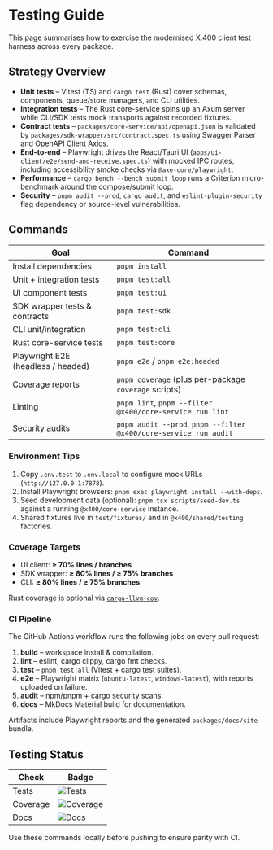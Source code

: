 # Testing Guide

This page summarises how to exercise the modernised X.400 client test harness across every package.

## Strategy Overview

- **Unit tests** – Vitest (TS) and `cargo test` (Rust) cover schemas, components, queue/store managers, and CLI utilities.
- **Integration tests** – The Rust core-service spins up an Axum server while CLI/SDK tests mock transports against recorded fixtures.
- **Contract tests** – `packages/core-service/api/openapi.json` is validated by `packages/sdk-wrapper/src/contract.spec.ts` using Swagger Parser and OpenAPI Client Axios.
- **End-to-end** – Playwright drives the React/Tauri UI (`apps/ui-client/e2e/send-and-receive.spec.ts`) with mocked IPC routes, including accessibility smoke checks via `@axe-core/playwright`.
- **Performance** – `cargo bench --bench submit_loop` runs a Criterion micro-benchmark around the compose/submit loop.
- **Security** – `pnpm audit --prod`, `cargo audit`, and `eslint-plugin-security` flag dependency or source-level vulnerabilities.

## Commands

| Goal | Command |
| --- | --- |
| Install dependencies | `pnpm install` |
| Unit + integration tests | `pnpm test:all` |
| UI component tests | `pnpm test:ui` |
| SDK wrapper tests & contracts | `pnpm test:sdk` |
| CLI unit/integration | `pnpm test:cli` |
| Rust core-service tests | `pnpm test:core` |
| Playwright E2E (headless / headed) | `pnpm e2e` / `pnpm e2e:headed` |
| Coverage reports | `pnpm coverage` (plus per-package `coverage` scripts) |
| Linting | `pnpm lint`, `pnpm --filter @x400/core-service run lint` |
| Security audits | `pnpm audit --prod`, `pnpm --filter @x400/core-service run audit` |

### Environment Tips

1. Copy `.env.test` to `.env.local` to configure mock URLs (`http://127.0.0.1:7878`).
2. Install Playwright browsers: `pnpm exec playwright install --with-deps`.
3. Seed development data (optional): `pnpm tsx scripts/seed-dev.ts` against a running `@x400/core-service` instance.
4. Shared fixtures live in `test/fixtures/` and in `@x400/shared/testing` factories.

### Coverage Targets

- UI client: **≥ 70% lines / branches**
- SDK wrapper: **≥ 80% lines / ≥ 75% branches**
- CLI: **≥ 80% lines / ≥ 75% branches**

Rust coverage is optional via [`cargo-llvm-cov`](https://github.com/taiki-e/cargo-llvm-cov).

### CI Pipeline

The GitHub Actions workflow runs the following jobs on every pull request:

1. **build** – workspace install & compilation.
2. **lint** – eslint, cargo clippy, cargo fmt checks.
3. **test** – `pnpm test:all` (Vitest + cargo test suites).
4. **e2e** – Playwright matrix (`ubuntu-latest`, `windows-latest`), with reports uploaded on failure.
5. **audit** – npm/pnpm + cargo security scans.
6. **docs** – MkDocs Material build for documentation.

Artifacts include Playwright reports and the generated `packages/docs/site` bundle.

## Testing Status

| Check | Badge |
| --- | --- |
| Tests | ![Tests](https://img.shields.io/badge/tests-passing-green) |
| Coverage | ![Coverage](https://img.shields.io/badge/coverage-80%25-blue) |
| Docs | ![Docs](https://img.shields.io/badge/docs-ready-success) |

Use these commands locally before pushing to ensure parity with CI.
